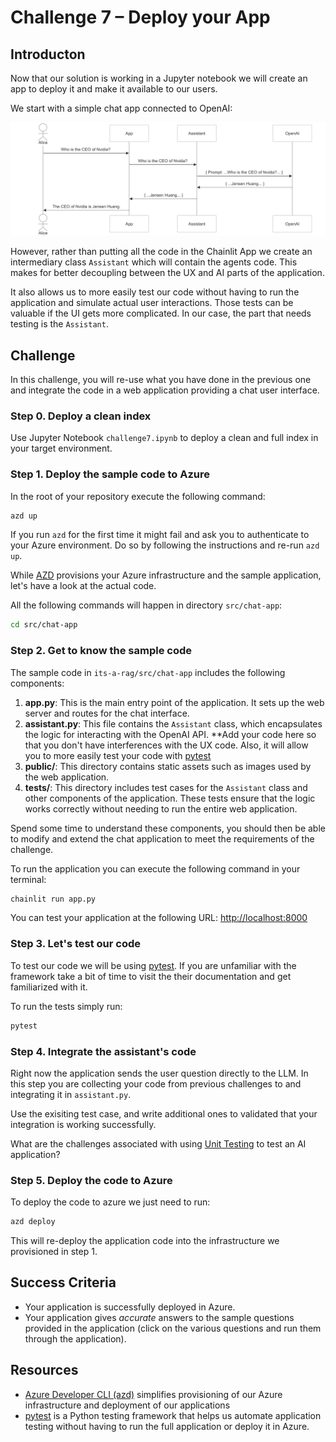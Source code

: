# Challenge 7 – Deploy your App

## Introducton

Now that our solution is working in a Jupyter notebook we will create an app
to deploy it and make it available to our users.

We start with a simple chat app connected to OpenAI:

![RAG](../../assets/images/chat_with_llm.png)

However, rather than putting all the code in the Chainlit App we create an intermediary class `Assistant` which will contain the agents code. This makes for better decoupling between the UX and AI parts of the application. 

It also allows us to more easily test our code without having to run the application and simulate actual user interactions. Those tests can be valuable if the UI gets more complicated. In our case, the part that needs testing is the `Assistant`.

## Challenge

In this challenge, you will re-use what you have done in the previous one and 
integrate the code in a web application providing a chat user interface.

### Step 0. Deploy a clean index

Use Jupyter Notebook `challenge7.ipynb` to deploy a clean and full index in your target environment.

### Step 1. Deploy the sample code to Azure

In the root of your repository execute the following command: 
```bash
azd up
```
If you run `azd` for the first time it might fail and ask you to authenticate to your Azure environment. Do so by following the instructions and re-run `azd up`.

While [AZD](https://learn.microsoft.com/en-us/azure/developer/azure-developer-cli/) provisions your Azure infrastructure and the sample application, let's have a look at the actual code.

All the following commands will happen in directory `src/chat-app`:

```bash
cd src/chat-app
```

### Step 2. Get to know the sample code

The sample code in `its-a-rag/src/chat-app` includes the following components:

1. **app.py**: This is the main entry point of the application. It sets up the web server and routes for the chat interface.
2. **assistant.py**: This file contains the `Assistant` class, which encapsulates the logic for interacting with the OpenAI API. **Add your code here so that you don't have interferences with the UX code. Also, it will allow you to more easily test  your code with [pytest](https://docs.pytest.org/en/stable/)
3. **public/**: This directory contains static assets such as images used by the web application.
5. **tests/**: This directory includes test cases for the `Assistant` class and other components of the application. These tests ensure that the logic works correctly without needing to run the entire web application.

Spend some time to understand these components, you should then be able to modify and extend the chat application to meet the requirements of the challenge.

To run the application you can execute the following command in your terminal:
```bash
chainlit run app.py
```

You can test your application at the following URL: [http://localhost:8000](http://localhost:8000)

### Step 3. Let's test our code

To test our code we will be using [pytest](https://docs.pytest.org/en/stable/). If you are unfamiliar with the framework take a bit of time to visit the their documentation and get familiarized with it.

To run the tests simply run:
```bash
pytest
```

### Step 4. Integrate the assistant's code

Right now the application sends the user question directly to the LLM. In this step you are collecting your code from previous challenges to and integrating it in `assistant.py`.

Use the exisiting test case, and write additional ones to validated that your integration is working successfully.

What are the challenges associated with using [Unit Testing](https://en.wikipedia.org/wiki/Unit_testing) to test an AI application?

### Step 5. Deploy the code to Azure

To deploy the code to azure we just need to run:

```bash
azd deploy
```

This will re-deploy the application code into the infrastructure we provisioned in step 1.

## Success Criteria

- Your application is successfully deployed in Azure.
- Your application gives _accurate_ answers to the sample questions provided in the application (click on the various questions and run them through the application).

## Resources

* [Azure Developer CLI (azd)](https://learn.microsoft.com/en-us/azure/developer/azure-developer-cli/) simplifies provisioning of our Azure infrastructure and deployment of our applications
* [pytest](https://docs.pytest.org/en/stable/) is a Python testing framework that helps us automate application testing without having to run the full application or deploy it in Azure.